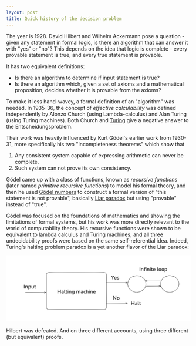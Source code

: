 ```yaml
---
layout: post
title: Quick history of the decision problem
---
```


The year is 1928. David Hilbert and Wilhelm Ackermann pose a question - given any statement in formal logic,
is there an algorithm that can answer it with "yes" or "no"? This depends on the idea that logic is complete -
every provable statement is true, and every true statement is provable.

It has two equivalent definitions:
- Is there an algorithm to determine if input statement is true?
- Is there an algorithm which, given a set of axioms and a mathematical proposition, 
decides whether it is provable from the axioms?

To make it less hand-wavey, a formal definition of an "algorithm" was needed. In 1935-36, the concept of
*effective calculability* was defined independently by Alonzo Church (using Lambda-calculus) and Alan Turing
(using Turing machines). Both Church and [Turing](https://www.cs.virginia.edu/~robins/Turing_Paper_1936.pdf)
give a negative answer to the Entscheidungsproblem. 

Their work was heavily influenced by Kurt Gödel's earlier work from 1930-31, more specifically
his two "Incompleteness theorems" which show that
1. Any consistent system capable of expressing arithmetic can never be complete.
2. Such system can not prove its own consistency.

Gödel came up with a class of functions,
known as *recursive functions* (later named *primitive recursive functions*) to model his formal theory,
and then he used [Gödel numbers](https://en.wikipedia.org/wiki/Gödel_numbering)
to construct a formal version of "this statement is not provable", 
basically [Liar paradox](https://www.google.com/search?client=safari&rls=en&q=liar+paradox&ie=UTF-8&oe=UTF-8)
but using "provable" instead of "true".

Gödel was focused on the foundations of mathematics and showing the limitations of formal systems, but his
work was more directly relevant to the world of computability theory. His recursive functions were
shown to be equivalent to lambda calculus and Turing machines, and all three undecidability proofs
were based on the same self-referential idea. Indeed, Turing's halting problem paradox is a yet another
flavor of the Liar paradox:

<img src="../../images/turing_proof.png" class="img-responsive">

Hilbert was defeated. And on three different accounts, using three different (but equivalent) proofs.